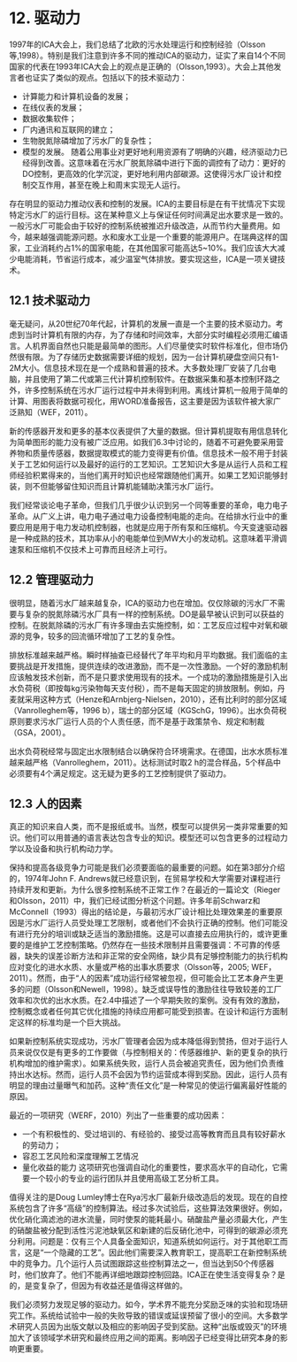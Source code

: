 # 12. 驱动力
1997年的ICA大会上，我们总结了北欧的污水处理运行和控制经验（Olsson等,1998）。特别是我们注意到许多不同的推动ICA的驱动力，证实了来自14个不同国家的代表在1993年ICA大会上的观点是正确的（Olsson,1993）。大会上其他发言者也证实了类似的观点。包括以下的技术驱动力：
*	计算能力和计算机设备的发展；
*	在线仪表的发展；
*	数据收集软件；
*	厂内通讯和互联网的建立；
*	生物脱氮除磷增加了污水厂的复杂性；
*	模型的发展。
随着公用事业对更好地利用资源有了明确的兴趣，经济驱动力已经得到改善。这意味着在污水厂脱氮除磷中进行下面的调控有了动力：更好的DO控制，更高效的化学沉淀，更好地利用内部碳源。这使得污水厂设计和控制交互作用，甚至在晚上和周末实现无人运行。

存在明显的驱动力推动仪表和控制的发展。ICA的主要目标是在有干扰情况下实现特定污水厂的运行目标。这在某种意义上与保证任何时间满足出水要求是一致的。一般污水厂可能会由于较好的控制系统被推迟升级改造，从而节约大量费用。如今，越来越强调能源问题。水和废水工业是一个重要的能源用户。在瑞典这样的国家，工业消耗约占1%的国家电能，在其他国家可能高达5~10%。我们应该大大减少电能消耗，节省运行成本，减少温室气体排放。要实现这些，ICA是一项关键技术。
## 12.1  技术驱动力
毫无疑问，从20世纪70年代起，计算机的发展一直是一个主要的技术驱动力。考虑到当时计算机有限的内存，为了存储和时间效率，大部分实时编程必须用汇编语言。人机界面自然也只能是最简单的图形。人们尽量使实时软件标准化，但市场仍然很有限。为了存储历史数据需要详细的规划，因为一台计算机硬盘空间只有1-2M大小。信息技术现在是一个成熟和普遍的技术。大多数处理厂安装了几台电脑，并且使用了第二代或第三代计算机控制软件。在数据采集和基本控制环路之外，许多控制系统在污水厂运行过程中并未得到利用。离线计算机一般用于简单的计算、用图表将数据可视化，用WORD准备报告，这主要是因为该软件被大家广泛熟知（WEF，2011）。

新的传感器开发和更多的基本仪表提供了大量的数据。但计算机提取有用信息转化为简单图形的能力没有被广泛应用。如我们6.3中讨论的，随着不可避免要采用营养物和质量传感器，数据提取模式的能力变得更有价值。信息技术一般不用于封装关于工艺如何运行以及最好的运行的工艺知识。工艺知识大多是从运行人员和工程师经验积累得来的，当他们离开时知识也经常跟随他们离开。如果工艺知识能够封装，则不但能够留住知识而且计算机能辅助决策污水厂运行。

我们经常谈论电子革命，但我们几乎很少认识到另一个同等重要的革命，电力电子革命。从广义上讲，电力电子通过电力设备控制电能的走向。在给排水行业中的重要应用是用于电力发动机控制器，也就是应用于所有泵和压缩机。今天变速驱动器是一种成熟的技术，其功率从小的电能单位到MW大小的发动机。这意味着平滑调速泵和压缩机不仅技术上可靠而且经济上可行。

## 12.2  管理驱动力
很明显，随着污水厂越来越复杂，ICA的驱动力也在增加。仅仅除碳的污水厂不需要与复杂的脱氮除磷污水厂具有一样的控制系统。DO是最早被认识到可以获益的控制。在脱氮除磷的污水厂有许多理由去实施控制，如：工艺反应过程中对氧和碳源的竞争，较多的回流循环增加了工艺的复杂性。

排放标准越来越严格。瞬时样抽查已经替代了年平均和月平均数据。我们面临的主要挑战是开发措施，提供连续的改进激励，而不是一次性激励。一个好的激励机制应该触发技术创新，而不是只要求使用现有的技术。一个成功的激励措施是引入出水负荷税（即按每kg污染物每天支付税），而不是每天固定的排放限制。例如，丹麦就采用这种方式（Henze和Arnbjerg-Nielsen，2010），还有比利时的部分区域（Vanrolleghem等，1996 b），瑞士的部分区域（KGSchG，1996）。出水负荷税原则要求污水厂运行人员的个人责任感，而不是基于政策禁令、规定和制裁（GSA，2001）。

出水负荷税经常与固定出水限制结合以确保符合环境需求。在德国，出水水质标准越来越严格（Vanrolleghem，2011）。达标测试时取2 h的混合样品，5个样品中必须要有4个满足规定。这无疑为更多的工艺控制提供了驱动力。

## 12.3  人的因素
真正的知识来自人类，而不是报纸或书。当然，模型可以提供另一类非常重要的知识。他们可以用普通的语言表达包含专业的知识。模型还可以包含更多的过程动力学以及设备和执行机构动力学。

保持和提高各级竞争力可能是我们必须要面临的最重要的问题。如在第3部分介绍的，1974年John F. Andrews就已经意识到，在贸易学校和大学需要对课程进行持续开发和更新。为什么很多控制系统不正常工作？在最近的一篇论文（Rieger和Olsson，2011）中，我们已经试图分析这个问题。许多年前Schwarz和McConnell（1993）得出的结论是，与最初污水厂设计相比处理效果差的重要原因是污水厂运行人员受处理工艺限制，或者他们不会执行正确的控制。他们可能没有进行充分的培训或缺乏适当的激励措施。这是可以直接去应用执行的，或许更重要的是维护工艺控制策略。仍然存在一些技术限制并且需要强调：不可靠的传感器，缺失的误差诊断方法和非正常的安全网络，缺少具有足够控制能力的执行机构应对变化的进水水质、水量或严格的出事水质要求（Olsson等，2005; WEF，2011）。然而，由于“人的因素”成功运行经常被忽视，但可能会比工艺本身产生更多的问题（Olsson和Newell，1998）。缺乏或误导性的激励往往导致较差的工厂效率和次优的出水水质。在2.4中描述了一个早期失败的案例。没有有效的激励，控制概念或者任何其它优化措施的持续应用都可能受到损害。在设计和运行方面制定这样的标准均是一个巨大挑战。

如果新控制系统实现成功，污水厂管理者会因为成本降低得到赞扬，但对于运行人员来说仅仅是有更多的工作要做（与控制相关的：传感器维护、新的更复杂的执行机构增加的维护需求）。如果系统失败，运行人员会被追究责任，因为他们负责维持出水达标。然而，运行人员不会因为节约运营成本得到奖励。因此，运行人员有明显的理由过量曝气和加药。这种“责任文化”是一种常见的使运行偏离最好性能的原因。

最近的一项研究（WERF，2010）列出了一些重要的成功因素：
*	一个有积极性的、受过培训的、有经验的、接受过高等教育而且具有较好薪水的劳动力；
* 容忍工艺风险和深度理解工艺情况
*	量化收益的能力
这项研究也强调自动化的重要性，要求高水平的自动化，它需要一个较小的专业的运行团队并且使用高级工艺分析工具。

值得关注的是Doug Lumley博士在Rya污水厂最新升级改造后的发现。现在的自控系统包含了许多“高级”的控制算法。经过多次试验后，这些算法效果很好。例如，优化硝化滴滤池的进水流量，同时使泵的能耗最小。硝酸盐产量必须最大化，产生的硝酸盐被分配到活性污泥池缺氧区和新建的后反硝化池中，可得到的碳源必须充分利用。问题是：仅有三个人具备全面知识，知道系统如何运行。对于其他职工而言，这是“一个隐藏的工艺”。因此他们需要深入教育职工，提高职工在新控制系统中的竞争力。几个运行人员试图跟踪这些控制算法之一，但当达到50个传感器时，他们放弃了。他们不能再详细地跟踪控制回路。ICA正在使生活变得复杂？是的，是变复杂了，但因为有收益还是值得这样做的。

我们必须努力发现足够的驱动力。如今，学术界不能充分奖励乏味的实验和现场研究工作。系统给试验中一般的失败导致的错误或延误预留了很小的空间。大多数学术研究人员因为出版文献以及相应的影响因子受到奖励。这种“出版或毁灭”的环境加大了该领域学术研究和最终应用之间的距离。影响因子已经变得比研究本身的影响更重要。
